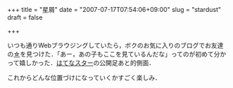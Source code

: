 +++
title = "星屑"
date = "2007-07-17T07:54:06+09:00"
slug = "stardust"
draft = false

+++

<p>いつも通りWebブラウジングしていたら，ボクのお気に入りのブログでお友達の<a href="http://s.hatena.ne.jp/" target="_blank">☆</a>を見つけた．「あー，あの子もここを見ているんだな」ってのが初めて分かって嬉しかった．<a href="http://s.hatena.ne.jp/" target="_blank">はてなスター</a>の公開足あと的側面．</p>
<p>これからどんな位置づけになっていくかすごく楽しみ．</p>
